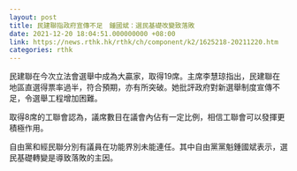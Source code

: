 ```yaml
---
layout: post
title: 民建聯指政府宣傳不足　鍾國斌：選民基礎改變致落敗
date: 2021-12-20 18:04:51.000000000 +08:00
link: https://news.rthk.hk/rthk/ch/component/k2/1625218-20211220.htm
categories: rthk
---
```


民建聯在今次立法會選舉中成為大贏家，取得19席。主席李慧琼指出，民建聯在地區直選得票率過半，符合預期，亦有所突破。她批評政府對新選舉制度宣傳不足，令選舉工程增加困難。

取得8席的工聯會認為，議席數目在議會內佔有一定比例，相信工聯會可以發揮更積極作用。

自由黨和經民聯分別有議員在功能界別未能連任。其中自由黨黨魁鍾國斌表示，選民基礎轉變是導致落敗的主因。
